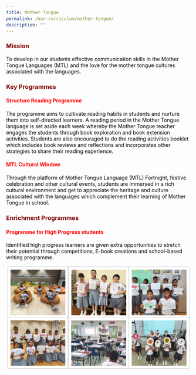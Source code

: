 ```yaml
---
title: Mother Tongue
permalink: /our-curriculum/mother-tongue/
description: ""
---
```


<h3 style="text-align: justify;"><strong><span style="color: #800000;">Mission</span></strong></h3>

<p><span style="color: #000000;">To develop in our students effective communication skills in the Mother Tongue Languages (MTL) and&nbsp;the love for the mother tongue cultures associated with the languages.</span></p>

<h3 style="text-align: justify;"><strong><span style="color: #800000;">Key Programmes</span></strong></h3>

<h4><span style="color: #ff0000;"><strong>Structure Reading Programme</strong></span></h4>
<p><span style="color: #000000;">The programme aims to cultivate reading habits in students and nurture them into self-directed learners. A reading period in the Mother Tongue language is set aside&nbsp;each week&nbsp;whereby the Mother Tongue teacher engages the students through book exploration and book extension activities. Students are also encouraged to do the reading activities booklet which includes book reviews and reflections and incorporates other strategies&nbsp;to share their reading experience.</span></p>
<h4><span style="color: #ff0000;"><strong>MTL Cultural Window</strong></span></h4>
<p><span style="color: #000000;">Through the platform of Mother Tongue Language (MTL) Fortnight, festive celebration and other cultural events, students are immersed in a rich cultural&nbsp;environment and get&nbsp;to appreciate the heritage and culture associated with the languages which complement their learning of Mother Tongue in school.</span></p>

<h3 style="text-align: justify;"><strong><span style="color: #800000;">Enrichment Programmes</span></strong></h3>

<h4><span style="color: #ff0000;"><strong>Programme&nbsp;for High Progress students</strong></span></h4>
<p><span style="color: #000000;">Identified high progress learners are given extra opportunities to stretch their potential through competitions, E-book creations and school-based writing programme.</span></p>

![](/images/MTL.png)